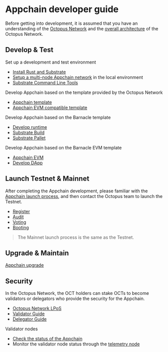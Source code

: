 # Appchain developer guide

Before getting into development, it is assumed that you have an understanding of the [Octopus Network](https://oct.network/)  and the [overall architecture](https://docs.oct.network/general/octopus-overview.html#octopus-network-overview) of the Octopus Network.


## Develop & Test

Set up a development and test environment

+ [Install Rust and Substrate](https://docs.substrate.io/main-docs/install/)
+ [Setup a multi-node Appchain network](https://docs.substrate.io/tutorials/get-started/simulate-network/) in the local environment
+ [Substrate Command Line Tools](https://docs.substrate.io/reference/command-line-tools/)

Develop Appchain based on the template provided by the Octopus Network

+ [Appchain template](https://github.com/octopus-network/barnacle/tree/release-v0.9.18)
+ [Appchain EVM compatible template](https://github.com/octopus-network/barnacle/tree/release-v0.9.18-evm)


Develop Appchain based on the Barnacle template

+ [Develop runtime](https://docs.oct.network/guides/appchain-develop.html#implement-appchain-runtime)
+ [Substrate Build](https://docs.substrate.io/main-docs/build/)
+ [Substrate Pallet](https://docs.substrate.io/tutorials/work-with-pallets/)

Develop Appchain based on the Barnacle EVM template

+ [Appchain EVM](https://docs.oct.network/guides/appchain-evm.html#appchain-evm-compatible)
+ [Develop DApp](https://docs.moonbeam.network/builders/build/eth-api/)


## Launch Testnet & Mainnet

After completing the Appchain development, please familiar with the [Appchain launch process](https://docs.oct.network/guides/appchain-startup.html), and then contact the Octopus team to launch the Testnet.

+ [Register](https://docs.oct.network/guides/appchain-register.html#appchain-register)
+ [Audit]()
+ [Voting](https://docs.oct.network/guides/voting-appchain.html#voting-for-appchain)
+ [Booting](https://docs.oct.network/guides/appchain-startup.html#appchain-booting-process)

> The Mainnet launch process is the same as the Testnet.


## Upgrade & Maintain
[Appchain upgrade](https://docs.oct.network/guides/appchain-upgrade.html#appchain-upgrade)

## Security

In the Octopus Network, the OCT holders can stake OCTs to become validators or delegators who provide the security for the Appchain.

+ [Octopus Network LPoS](https://docs.oct.network/general/octopus-staking.html#octopus-network-staking)
+ [Validator Guide](https://docs.oct.network/maintain/validator-guide.html)
+ [Delegator Guide](https://docs.oct.network/maintain/delegator-delegate.html)

Validator nodes

+ [Check the status of the Appchain](https://mainnet.oct.network/appchains)
+ Monitor the validator node  status through the [telemetry node](https://telemetry.mainnet.octopus.network/)
